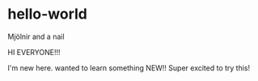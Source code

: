 # hello-world
Mjölnir and a nail


  HI EVERYONE!!!
  
I'm new here. wanted to learn something NEW!!
Super excited to try this!
